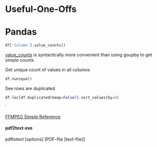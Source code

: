 # Useful-One-Offs

# Pandas
```python
df['Column'].value_counts()
```
[value_counts](https://pandas.pydata.org/pandas-docs/stable/reference/api/pandas.Series.value_counts.html) is syntactically more convenient than using goupby to get simple counts

Get unique count of values in all columns
```python
df.nunique()
```
See rows are duplicated 
```python
df.loc[df.duplicated(keep=False)].sort_values(by=0)
```
`

[FFMPEG Simple Reference](https://github.com/click-here/Useful-One-Offs/blob/master/ffmpeg.md)

#### pdf2text.exe

pdftotext [options] [PDF-file [text-file]]
